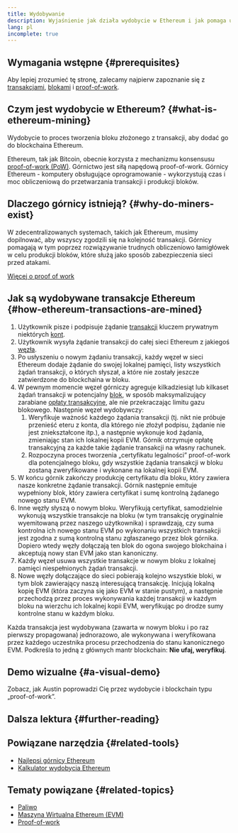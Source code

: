 ```yaml
---
title: Wydobywanie
description: Wyjaśnienie jak działa wydobycie w Ethereum i jak pomaga utrzymać Ethereum bezpieczne i zdecentralizowane.
lang: pl
incomplete: true
---
```


## Wymagania wstępne \{#prerequisites}

Aby lepiej zrozumieć tę stronę, zalecamy najpierw zapoznanie się z [transakcjami](/developers/docs/transactions/), [blokami](/developers/docs/blocks/) i [proof-of-work](/developers/docs/consensus-mechanisms/pow/).

## Czym jest wydobycie w Ethereum? \{#what-is-ethereum-mining}

Wydobycie to proces tworzenia bloku złożonego z transakcji, aby dodać go do blockchaina Ethereum.

Ethereum, tak jak Bitcoin, obecnie korzysta z mechanizmu konsensusu [proof-of-work (PoW)](/developers/docs/consensus-mechanisms/pow/). Górnictwo jest siłą napędową proof-of-work. Górnicy Ethereum - komputery obsługujące oprogramowanie - wykorzystują czas i moc obliczeniową do przetwarzania transakcji i produkcji bloków.

## Dlaczego górnicy istnieją? \{#why-do-miners-exist}

W zdecentralizowanych systemach, takich jak Ethereum, musimy dopilnować, aby wszyscy zgodzili się na kolejność transakcji. Górnicy pomagają w tym poprzez rozwiązywanie trudnych obliczeniowo łamigłówek w celu produkcji bloków, które służą jako sposób zabezpieczenia sieci przed atakami.

[Więcej o proof of work](/developers/docs/consensus-mechanisms/pow/)

## Jak są wydobywane transakcje Ethereum \{#how-ethereum-transactions-are-mined}

1. Użytkownik pisze i podpisuje żądanie [transakcji](/developers/docs/transactions/) kluczem prywatnym niektórych [ kont](/developers/docs/accounts/).
2. Użytkownik wysyła żądanie transakcji do całej sieci Ethereum z jakiegoś [węzła](/developers/docs/nodes-and-clients/).
3. Po usłyszeniu o nowym żądaniu transakcji, każdy węzeł w sieci Ethereum dodaje żądanie do swojej lokalnej pamięci, listy wszystkich żądań transakcji, o których słyszał, a które nie zostały jeszcze zatwierdzone do blockchaina w bloku.
4. W pewnym momencie węzeł górniczy agreguje kilkadziesiąt lub kilkaset żądań transakcji w potencjalny [blok](/developers/docs/blocks/), w sposób maksymalizujący zarabiane [opłaty transakcyjne](/developers/docs/gas/), ale nie przekraczając limitu gazu blokowego. Następnie węzeł wydobywczy:
   1. Weryfikuje ważność każdego żądania transakcji (tj. nikt nie próbuje przenieść eteru z konta, dla którego nie złożył podpisu, żądanie nie jest zniekształcone itp.), a następnie wykonuje kod żądania, zmieniając stan ich lokalnej kopii EVM. Górnik otrzymuje opłatę transakcyjną za każde takie żądanie transakcji na własny rachunek.
   2. Rozpoczyna proces tworzenia „certyfikatu legalności” proof-of-work dla potencjalnego bloku, gdy wszystkie żądania transakcji w bloku zostaną zweryfikowane i wykonane na lokalnej kopii EVM.
5. W końcu górnik zakończy produkcję certyfikatu dla bloku, który zawiera nasze konkretne żądanie transakcji. Górnik następnie emituje wypełniony blok, który zawiera certyfikat i sumę kontrolną żądanego nowego stanu EVM.
6. Inne węzły słyszą o nowym bloku. Weryfikują certyfikat, samodzielnie wykonują wszystkie transakcje na bloku (w tym transakcję oryginalnie wyemitowaną przez naszego użytkownika) i sprawdzają, czy suma kontrolna ich nowego stanu EVM po wykonaniu wszystkich transakcji jest zgodna z sumą kontrolną stanu zgłaszanego przez blok górnika. Dopiero wtedy węzły dołączają ten blok do ogona swojego blokchaina i akceptują nowy stan EVM jako stan kanoniczny.
7. Każdy węzeł usuwa wszystkie transakcje w nowym bloku z lokalnej pamięci niespełnionych żądań transakcji.
8. Nowe węzły dołączające do sieci pobierają kolejno wszystkie bloki, w tym blok zawierający naszą interesującą transakcję. Inicjują lokalną kopię EVM (która zaczyna się jako EVM w stanie pustym), a następnie przechodzą przez proces wykonywania każdej transakcji w każdym bloku na wierzchu ich lokalnej kopii EVM, weryfikując po drodze sumy kontrolne stanu w każdym bloku.

Każda transakcja jest wydobywana (zawarta w nowym bloku i po raz pierwszy propagowana) jednorazowo, ale wykonywana i weryfikowana przez każdego uczestnika procesu przechodzenia do stanu kanonicznego EVM. Podkreśla to jedną z głównych mantr blockchain: **Nie ufaj, weryfikuj**.

## Demo wizualne \{#a-visual-demo}

Zobacz, jak Austin poprowadzi Cię przez wydobycie i blockchain typu „proof-of-work”.

<YouTube id="zcX7OJ-L8XQ" />

## Dalsza lektura \{#further-reading}

## Powiązane narzędzia \{#related-tools}

- [Najlepsi górnicy Ethereum](https://etherscan.io/stat/miner?range=7&blocktype=blocks)
- [Kalkulator wydobycia Ethereum](https://minerstat.com/coin/ETH)

## Tematy powiązane \{#related-topics}

- [Paliwo](/developers/docs/gas/)
- [Maszyna Wirtualna Ethereum (EVM)](/developers/docs/evm/)
- [Proof-of-work](/developers/docs/consensus-mechanisms/pow/)

